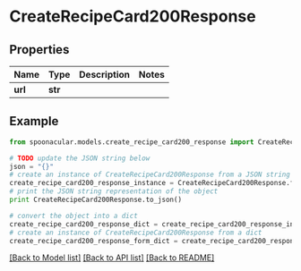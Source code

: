 # CreateRecipeCard200Response



## Properties

Name | Type | Description | Notes
------------ | ------------- | ------------- | -------------
**url** | **str** |  | 

## Example

```python
from spoonacular.models.create_recipe_card200_response import CreateRecipeCard200Response

# TODO update the JSON string below
json = "{}"
# create an instance of CreateRecipeCard200Response from a JSON string
create_recipe_card200_response_instance = CreateRecipeCard200Response.from_json(json)
# print the JSON string representation of the object
print CreateRecipeCard200Response.to_json()

# convert the object into a dict
create_recipe_card200_response_dict = create_recipe_card200_response_instance.to_dict()
# create an instance of CreateRecipeCard200Response from a dict
create_recipe_card200_response_form_dict = create_recipe_card200_response.from_dict(create_recipe_card200_response_dict)
```
[[Back to Model list]](../README.md#documentation-for-models) [[Back to API list]](../README.md#documentation-for-api-endpoints) [[Back to README]](../README.md)


